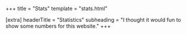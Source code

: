 +++
title = "Stats"
template = "stats.html"

[extra]
headerTitle = "Statistics"
subheading = "I thought it would fun to show some numbers for this website."
+++
